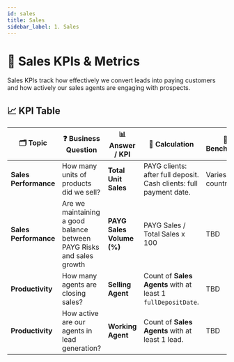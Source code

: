 ```yaml
---
id: sales
title: Sales
sidebar_label: 1. Sales
---
```


# 💼 Sales KPIs & Metrics

Sales KPIs track how effectively we convert leads into paying customers and how actively our sales agents are engaging with prospects.

## 📈 KPI Table

| 🗂️ Topic             | ❓ Business Question                              | 📊 Answer / KPI      | 🧮 Calculation                                                                                      | 🎯 Benchmark        | 💬 Comments |
|---------------------- |---------------------------------------------------|----------------------|----------------------------------------------------------------------------------------------------|---------------------|-------------|
| **Sales Performance** | How many units of products did we sell?           | **Total Unit Sales** | PAYG clients: after full deposit.<br />Cash clients: full payment date.                              | Varies by country   |             |
| **Sales Performance**  | Are we maintaining a good balance between PAYG Risks and sales growth    | **PAYG Sales Volume (%)** | PAYG Sales / Total Sales x 100 | TBD |
| **Productivity**      | How many agents are closing sales?               | **Selling Agent**     | Count of **Sales Agents** with at least 1 `fullDepositDate`.                                                 | TBD  |             |
| **Productivity**      | How active are our agents in lead generation?    | **Working Agent**    | Count of **Sales Agents** with at least 1 lead.                                                              | TBD  |             |

